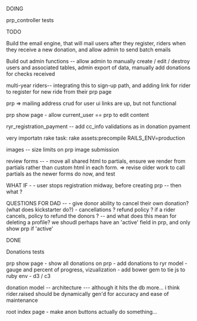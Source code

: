 DOING

prp_controller tests



TODO 

Build the email engine, that will mail users after they register, riders when they receive a new donation, and allow admin to send batch emails

Build out admin functions -- allow admin to manually create / edit / destroy users and associated tables, admin export of data, manually add donations for checks received


multi-year riders-- integrating this to sign-up path, and adding link for rider to register for new ride from their prp page

prp => mailing address crud for user ui
	links are up, but not functional

prp show page 
	- allow current_user == prp to edit content

ryr_registration_payment -- 
	add cc_info validations as in donation pyament 


very importatn rake task:
	rake assets:precompile RAILS_ENV=production

images -- size limits on prp image submission

review forms -- 
	- move all shared html to partials, ensure we render from partials rather than custom html in each form. => revise older work to call partials as the newer forms do now, and test

WHAT IF - 
	- user stops registration midway, before creating prp -- then what ?

QUESTIONS FOR DAD --
	- give donor ability to cancel their own donation? (what does kickstarter do?)
	- cancellations ? refund policy ? if a rider cancels, policy to refund the donors ? 
		-- and what does this mean for deleting a profile? we shoudl perhaps have an 'active' field in prp, and only show prp if 'active'

DONE

Donations tests

prp show page 
	- show all donations on prp 
		- add donations to ryr model
	- gauge and percent of progress, vizualization
		- add bower gem to tie js to ruby env
		- d3 / c3

donation model --
	architecture --- 
		although it hits the db more... i think rider.raised should be dynamically gen'd for accuracy and ease of maintenance 

root index page
	- make anon buttons actually do something...



